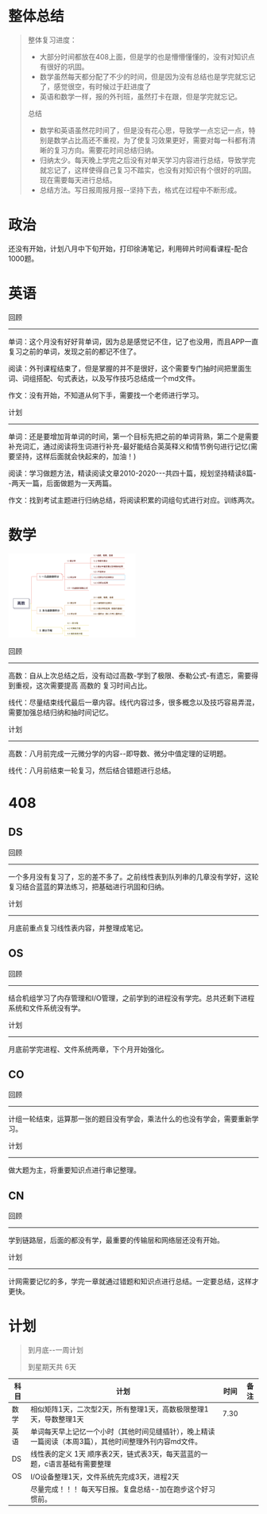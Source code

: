 # 整体总结

> 整体复习进度：
>
> - 大部分时间都放在408上面，但是学的也是懵懵懂懂的，没有对知识点有很好的巩固。
> - 数学虽然每天都分配了不少的时间，但是因为没有总结也是学完就忘记了，感觉很空，有时候过于赶进度了
> - 英语和数学一样，报的外刊班，虽然打卡在跟，但是学完就忘记。
>
> 总结
>
> - 数学和英语虽然花时间了，但是没有花心思，导致学一点忘记一点，特别是数学占比高还不重视，为了使复习效果更好，需要对每一科都有清晰的复习方向。需要花时间总结归纳。
> - 归纳太少。每天晚上学完之后没有对单天学习内容进行总结，导致学完就忘记了，这样使得自己复习不踏实，也没有对知识有个很好的巩固。现在需要每天进行总结。
> - 总结方法。写日报周报月报--坚持下去，格式在过程中不断形成。

# 政治

还没有开始，计划八月中下旬开始，打印徐涛笔记，利用碎片时间看课程-配合1000题。



# 英语

回顾

---

单词：这个月没有好好背单词，因为总是感觉记不住，记了也没用，而且APP一直复习之前的单词，发现之前的都记不住了。

阅读：外刊课程结束了，但是掌握的并不是很好，这个需要专门抽时间把里面生词、词组搭配、句式表达，以及写作技巧总结成一个md文件。

作文：没有开始，不知道从何下手，需要找一个老师进行学习。



计划

---

单词：还是要增加背单词的时间，第一个目标先把之前的单词背熟，第二个是需要补充词汇，通过阅读将生词进行补充-最好能结合英英释义和情节例句进行记忆(需要坚持，这样后面就会快起来的，加油！)

阅读：学习做题方法，精读阅读文章2010-2020---共四十篇，规划坚持精读8篇--两天一篇，后面做题为一天两篇。

作文：找到考试主题进行归纳总结，将阅读积累的词组句式进行对应。训练两次。



# 数学

<img src="images/高数大纲.png" alt="高数大纲" style="zoom:25%;" />

回顾

---

高数：自从上次总结之后，没有动过高数-学到了极限、泰勒公式-有遗忘，需要得到重视，这次需要提高 高数的 复习时间占比。

线代：尽量结束线代最后一章内容。线代内容过多，很多概念以及技巧容易弄混，需要加强总结归纳和抽时间记忆。



计划

---

高数：八月前完成一元微分学的内容--即导数、微分中值定理的证明题。

线代：八月前结束一轮复习，然后结合错题进行总结。



# 408

## DS

回顾

---

一个多月没有复习了，忘的差不多了。之前线性表到队列串的几章没有学好，这轮复习结合蓝蓝的算法练习，把基础进行巩固和归纳。

计划

---

月底前重点复习线性表内容，并整理成笔记。

## OS

回顾

---

结合机组学习了内存管理和I/O管理，之前学到的进程没有学完。总共还剩下进程系统和文件系统没有学。

计划

---

月底前学完进程、文件系统两章，下个月开始强化。

## CO

回顾

---

计组一轮结束，运算那一张的题目没有学会，乘法什么的也没有学会，需要重新学习。

计划

---

做大题为主，将重要知识点进行串记整理。

## CN

回顾

---

学到链路层，后面的都没有学，最重要的传输层和网络层还没有开始。

计划

---

计网需要记忆的多，学完一章就通过错题和知识点进行总结。一定要总结，这样才更快。





# 计划

> 到月底--一周计划
>
> 到星期天共 6天

| 科目 | 计划                                                         | 时间 | 备注 |
| ---- | ------------------------------------------------------------ | ---- | ---- |
| 数学 | 相似矩阵1天，二次型2天，所有整理1天，高数极限整理1天，导数整理1天 | 7.30 |      |
| 英语 | 单词每天早上记忆一个小时（其他时间见缝插针），晚上精读一篇阅读（本周3篇），其他时间整理外刊内容md文件。 |      |      |
| DS   | 线性表的定义 1天 顺序表2天，链式表3天，每天蓝蓝的一题，c语言基础有需要整理 |      |      |
| OS   | I/O设备整理1天，文件系统先完成3天，进程2天                   |      |      |
|      | 尽量完成！！！ 每天写日报。复盘总结--加在跑步这个好习惯前。  |      |      |







